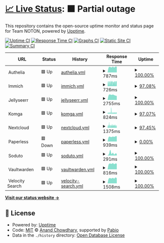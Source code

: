 # [📈 Live Status](https://uptime.thenoton.com): <!--live status--> **🟧 Partial outage**

This repository contains the open-source uptime monitor and status page for Team NOTON, powered by [Upptime](https://github.com/upptime/upptime).

[![Uptime CI](https://github.com/sannidhyaroy/uptime/workflows/Uptime%20CI/badge.svg)](https://github.com/sannidhyaroy/uptime/actions?query=workflow%3A%22Uptime+CI%22)
[![Response Time CI](https://github.com/sannidhyaroy/uptime/workflows/Response%20Time%20CI/badge.svg)](https://github.com/sannidhyaroy/uptime/actions?query=workflow%3A%22Response+Time+CI%22)
[![Graphs CI](https://github.com/sannidhyaroy/uptime/workflows/Graphs%20CI/badge.svg)](https://github.com/sannidhyaroy/uptime/actions?query=workflow%3A%22Graphs+CI%22)
[![Static Site CI](https://github.com/sannidhyaroy/uptime/workflows/Static%20Site%20CI/badge.svg)](https://github.com/sannidhyaroy/uptime/actions?query=workflow%3A%22Static+Site+CI%22)
[![Summary CI](https://github.com/sannidhyaroy/uptime/workflows/Summary%20CI/badge.svg)](https://github.com/sannidhyaroy/uptime/actions?query=workflow%3A%22Summary+CI%22)

<!--start: status pages-->
<!-- This summary is generated by Upptime (https://github.com/upptime/upptime) -->
<!-- Do not edit this manually, your changes will be overwritten -->
<!-- prettier-ignore -->
| URL | Status | History | Response Time | Uptime |
| --- | ------ | ------- | ------------- | ------ |
| <img alt="" src="https://icons.duckduckgo.com/ip3/null.ico" height="13"> Authelia | 🟩 Up | [authelia.yml](https://github.com/sannidhyaroy/Uptime-Ryuu/commits/HEAD/history/authelia.yml) | <details><summary><img alt="Response time graph" src="./graphs/authelia/response-time-week.png" height="20"> 787ms</summary><br><a href="https://uptime.thenoton.com/history/authelia"><img alt="Response time 886" src="https://img.shields.io/endpoint?url=https%3A%2F%2Fraw.githubusercontent.com%2Fsannidhyaroy%2FUptime-Ryuu%2FHEAD%2Fapi%2Fauthelia%2Fresponse-time.json"></a><br><a href="https://uptime.thenoton.com/history/authelia"><img alt="24-hour response time 834" src="https://img.shields.io/endpoint?url=https%3A%2F%2Fraw.githubusercontent.com%2Fsannidhyaroy%2FUptime-Ryuu%2FHEAD%2Fapi%2Fauthelia%2Fresponse-time-day.json"></a><br><a href="https://uptime.thenoton.com/history/authelia"><img alt="7-day response time 787" src="https://img.shields.io/endpoint?url=https%3A%2F%2Fraw.githubusercontent.com%2Fsannidhyaroy%2FUptime-Ryuu%2FHEAD%2Fapi%2Fauthelia%2Fresponse-time-week.json"></a><br><a href="https://uptime.thenoton.com/history/authelia"><img alt="30-day response time 814" src="https://img.shields.io/endpoint?url=https%3A%2F%2Fraw.githubusercontent.com%2Fsannidhyaroy%2FUptime-Ryuu%2FHEAD%2Fapi%2Fauthelia%2Fresponse-time-month.json"></a><br><a href="https://uptime.thenoton.com/history/authelia"><img alt="1-year response time 886" src="https://img.shields.io/endpoint?url=https%3A%2F%2Fraw.githubusercontent.com%2Fsannidhyaroy%2FUptime-Ryuu%2FHEAD%2Fapi%2Fauthelia%2Fresponse-time-year.json"></a></details> | <details><summary><a href="https://uptime.thenoton.com/history/authelia">100.00%</a></summary><a href="https://uptime.thenoton.com/history/authelia"><img alt="All-time uptime 99.99%" src="https://img.shields.io/endpoint?url=https%3A%2F%2Fraw.githubusercontent.com%2Fsannidhyaroy%2FUptime-Ryuu%2FHEAD%2Fapi%2Fauthelia%2Fuptime.json"></a><br><a href="https://uptime.thenoton.com/history/authelia"><img alt="24-hour uptime 100.00%" src="https://img.shields.io/endpoint?url=https%3A%2F%2Fraw.githubusercontent.com%2Fsannidhyaroy%2FUptime-Ryuu%2FHEAD%2Fapi%2Fauthelia%2Fuptime-day.json"></a><br><a href="https://uptime.thenoton.com/history/authelia"><img alt="7-day uptime 100.00%" src="https://img.shields.io/endpoint?url=https%3A%2F%2Fraw.githubusercontent.com%2Fsannidhyaroy%2FUptime-Ryuu%2FHEAD%2Fapi%2Fauthelia%2Fuptime-week.json"></a><br><a href="https://uptime.thenoton.com/history/authelia"><img alt="30-day uptime 99.96%" src="https://img.shields.io/endpoint?url=https%3A%2F%2Fraw.githubusercontent.com%2Fsannidhyaroy%2FUptime-Ryuu%2FHEAD%2Fapi%2Fauthelia%2Fuptime-month.json"></a><br><a href="https://uptime.thenoton.com/history/authelia"><img alt="1-year uptime 99.99%" src="https://img.shields.io/endpoint?url=https%3A%2F%2Fraw.githubusercontent.com%2Fsannidhyaroy%2FUptime-Ryuu%2FHEAD%2Fapi%2Fauthelia%2Fuptime-year.json"></a></details>
| <img alt="" src="https://icons.duckduckgo.com/ip3/null.ico" height="13"> Immich | 🟩 Up | [immich.yml](https://github.com/sannidhyaroy/Uptime-Ryuu/commits/HEAD/history/immich.yml) | <details><summary><img alt="Response time graph" src="./graphs/immich/response-time-week.png" height="20"> 726ms</summary><br><a href="https://uptime.thenoton.com/history/immich"><img alt="Response time 789" src="https://img.shields.io/endpoint?url=https%3A%2F%2Fraw.githubusercontent.com%2Fsannidhyaroy%2FUptime-Ryuu%2FHEAD%2Fapi%2Fimmich%2Fresponse-time.json"></a><br><a href="https://uptime.thenoton.com/history/immich"><img alt="24-hour response time 765" src="https://img.shields.io/endpoint?url=https%3A%2F%2Fraw.githubusercontent.com%2Fsannidhyaroy%2FUptime-Ryuu%2FHEAD%2Fapi%2Fimmich%2Fresponse-time-day.json"></a><br><a href="https://uptime.thenoton.com/history/immich"><img alt="7-day response time 726" src="https://img.shields.io/endpoint?url=https%3A%2F%2Fraw.githubusercontent.com%2Fsannidhyaroy%2FUptime-Ryuu%2FHEAD%2Fapi%2Fimmich%2Fresponse-time-week.json"></a><br><a href="https://uptime.thenoton.com/history/immich"><img alt="30-day response time 784" src="https://img.shields.io/endpoint?url=https%3A%2F%2Fraw.githubusercontent.com%2Fsannidhyaroy%2FUptime-Ryuu%2FHEAD%2Fapi%2Fimmich%2Fresponse-time-month.json"></a><br><a href="https://uptime.thenoton.com/history/immich"><img alt="1-year response time 789" src="https://img.shields.io/endpoint?url=https%3A%2F%2Fraw.githubusercontent.com%2Fsannidhyaroy%2FUptime-Ryuu%2FHEAD%2Fapi%2Fimmich%2Fresponse-time-year.json"></a></details> | <details><summary><a href="https://uptime.thenoton.com/history/immich">97.08%</a></summary><a href="https://uptime.thenoton.com/history/immich"><img alt="All-time uptime 84.22%" src="https://img.shields.io/endpoint?url=https%3A%2F%2Fraw.githubusercontent.com%2Fsannidhyaroy%2FUptime-Ryuu%2FHEAD%2Fapi%2Fimmich%2Fuptime.json"></a><br><a href="https://uptime.thenoton.com/history/immich"><img alt="24-hour uptime 94.50%" src="https://img.shields.io/endpoint?url=https%3A%2F%2Fraw.githubusercontent.com%2Fsannidhyaroy%2FUptime-Ryuu%2FHEAD%2Fapi%2Fimmich%2Fuptime-day.json"></a><br><a href="https://uptime.thenoton.com/history/immich"><img alt="7-day uptime 97.08%" src="https://img.shields.io/endpoint?url=https%3A%2F%2Fraw.githubusercontent.com%2Fsannidhyaroy%2FUptime-Ryuu%2FHEAD%2Fapi%2Fimmich%2Fuptime-week.json"></a><br><a href="https://uptime.thenoton.com/history/immich"><img alt="30-day uptime 97.03%" src="https://img.shields.io/endpoint?url=https%3A%2F%2Fraw.githubusercontent.com%2Fsannidhyaroy%2FUptime-Ryuu%2FHEAD%2Fapi%2Fimmich%2Fuptime-month.json"></a><br><a href="https://uptime.thenoton.com/history/immich"><img alt="1-year uptime 84.22%" src="https://img.shields.io/endpoint?url=https%3A%2F%2Fraw.githubusercontent.com%2Fsannidhyaroy%2FUptime-Ryuu%2FHEAD%2Fapi%2Fimmich%2Fuptime-year.json"></a></details>
| <img alt="" src="https://icons.duckduckgo.com/ip3/null.ico" height="13"> Jellyseerr | 🟩 Up | [jellyseerr.yml](https://github.com/sannidhyaroy/Uptime-Ryuu/commits/HEAD/history/jellyseerr.yml) | <details><summary><img alt="Response time graph" src="./graphs/jellyseerr/response-time-week.png" height="20"> 2755ms</summary><br><a href="https://uptime.thenoton.com/history/jellyseerr"><img alt="Response time 2574" src="https://img.shields.io/endpoint?url=https%3A%2F%2Fraw.githubusercontent.com%2Fsannidhyaroy%2FUptime-Ryuu%2FHEAD%2Fapi%2Fjellyseerr%2Fresponse-time.json"></a><br><a href="https://uptime.thenoton.com/history/jellyseerr"><img alt="24-hour response time 2261" src="https://img.shields.io/endpoint?url=https%3A%2F%2Fraw.githubusercontent.com%2Fsannidhyaroy%2FUptime-Ryuu%2FHEAD%2Fapi%2Fjellyseerr%2Fresponse-time-day.json"></a><br><a href="https://uptime.thenoton.com/history/jellyseerr"><img alt="7-day response time 2755" src="https://img.shields.io/endpoint?url=https%3A%2F%2Fraw.githubusercontent.com%2Fsannidhyaroy%2FUptime-Ryuu%2FHEAD%2Fapi%2Fjellyseerr%2Fresponse-time-week.json"></a><br><a href="https://uptime.thenoton.com/history/jellyseerr"><img alt="30-day response time 2912" src="https://img.shields.io/endpoint?url=https%3A%2F%2Fraw.githubusercontent.com%2Fsannidhyaroy%2FUptime-Ryuu%2FHEAD%2Fapi%2Fjellyseerr%2Fresponse-time-month.json"></a><br><a href="https://uptime.thenoton.com/history/jellyseerr"><img alt="1-year response time 2574" src="https://img.shields.io/endpoint?url=https%3A%2F%2Fraw.githubusercontent.com%2Fsannidhyaroy%2FUptime-Ryuu%2FHEAD%2Fapi%2Fjellyseerr%2Fresponse-time-year.json"></a></details> | <details><summary><a href="https://uptime.thenoton.com/history/jellyseerr">100.00%</a></summary><a href="https://uptime.thenoton.com/history/jellyseerr"><img alt="All-time uptime 99.99%" src="https://img.shields.io/endpoint?url=https%3A%2F%2Fraw.githubusercontent.com%2Fsannidhyaroy%2FUptime-Ryuu%2FHEAD%2Fapi%2Fjellyseerr%2Fuptime.json"></a><br><a href="https://uptime.thenoton.com/history/jellyseerr"><img alt="24-hour uptime 100.00%" src="https://img.shields.io/endpoint?url=https%3A%2F%2Fraw.githubusercontent.com%2Fsannidhyaroy%2FUptime-Ryuu%2FHEAD%2Fapi%2Fjellyseerr%2Fuptime-day.json"></a><br><a href="https://uptime.thenoton.com/history/jellyseerr"><img alt="7-day uptime 100.00%" src="https://img.shields.io/endpoint?url=https%3A%2F%2Fraw.githubusercontent.com%2Fsannidhyaroy%2FUptime-Ryuu%2FHEAD%2Fapi%2Fjellyseerr%2Fuptime-week.json"></a><br><a href="https://uptime.thenoton.com/history/jellyseerr"><img alt="30-day uptime 99.96%" src="https://img.shields.io/endpoint?url=https%3A%2F%2Fraw.githubusercontent.com%2Fsannidhyaroy%2FUptime-Ryuu%2FHEAD%2Fapi%2Fjellyseerr%2Fuptime-month.json"></a><br><a href="https://uptime.thenoton.com/history/jellyseerr"><img alt="1-year uptime 99.99%" src="https://img.shields.io/endpoint?url=https%3A%2F%2Fraw.githubusercontent.com%2Fsannidhyaroy%2FUptime-Ryuu%2FHEAD%2Fapi%2Fjellyseerr%2Fuptime-year.json"></a></details>
| <img alt="" src="https://icons.duckduckgo.com/ip3/null.ico" height="13"> Komga | 🟩 Up | [komga.yml](https://github.com/sannidhyaroy/Uptime-Ryuu/commits/HEAD/history/komga.yml) | <details><summary><img alt="Response time graph" src="./graphs/komga/response-time-week.png" height="20"> 824ms</summary><br><a href="https://uptime.thenoton.com/history/komga"><img alt="Response time 841" src="https://img.shields.io/endpoint?url=https%3A%2F%2Fraw.githubusercontent.com%2Fsannidhyaroy%2FUptime-Ryuu%2FHEAD%2Fapi%2Fkomga%2Fresponse-time.json"></a><br><a href="https://uptime.thenoton.com/history/komga"><img alt="24-hour response time 752" src="https://img.shields.io/endpoint?url=https%3A%2F%2Fraw.githubusercontent.com%2Fsannidhyaroy%2FUptime-Ryuu%2FHEAD%2Fapi%2Fkomga%2Fresponse-time-day.json"></a><br><a href="https://uptime.thenoton.com/history/komga"><img alt="7-day response time 824" src="https://img.shields.io/endpoint?url=https%3A%2F%2Fraw.githubusercontent.com%2Fsannidhyaroy%2FUptime-Ryuu%2FHEAD%2Fapi%2Fkomga%2Fresponse-time-week.json"></a><br><a href="https://uptime.thenoton.com/history/komga"><img alt="30-day response time 788" src="https://img.shields.io/endpoint?url=https%3A%2F%2Fraw.githubusercontent.com%2Fsannidhyaroy%2FUptime-Ryuu%2FHEAD%2Fapi%2Fkomga%2Fresponse-time-month.json"></a><br><a href="https://uptime.thenoton.com/history/komga"><img alt="1-year response time 841" src="https://img.shields.io/endpoint?url=https%3A%2F%2Fraw.githubusercontent.com%2Fsannidhyaroy%2FUptime-Ryuu%2FHEAD%2Fapi%2Fkomga%2Fresponse-time-year.json"></a></details> | <details><summary><a href="https://uptime.thenoton.com/history/komga">97.07%</a></summary><a href="https://uptime.thenoton.com/history/komga"><img alt="All-time uptime 97.28%" src="https://img.shields.io/endpoint?url=https%3A%2F%2Fraw.githubusercontent.com%2Fsannidhyaroy%2FUptime-Ryuu%2FHEAD%2Fapi%2Fkomga%2Fuptime.json"></a><br><a href="https://uptime.thenoton.com/history/komga"><img alt="24-hour uptime 94.50%" src="https://img.shields.io/endpoint?url=https%3A%2F%2Fraw.githubusercontent.com%2Fsannidhyaroy%2FUptime-Ryuu%2FHEAD%2Fapi%2Fkomga%2Fuptime-day.json"></a><br><a href="https://uptime.thenoton.com/history/komga"><img alt="7-day uptime 97.07%" src="https://img.shields.io/endpoint?url=https%3A%2F%2Fraw.githubusercontent.com%2Fsannidhyaroy%2FUptime-Ryuu%2FHEAD%2Fapi%2Fkomga%2Fuptime-week.json"></a><br><a href="https://uptime.thenoton.com/history/komga"><img alt="30-day uptime 97.26%" src="https://img.shields.io/endpoint?url=https%3A%2F%2Fraw.githubusercontent.com%2Fsannidhyaroy%2FUptime-Ryuu%2FHEAD%2Fapi%2Fkomga%2Fuptime-month.json"></a><br><a href="https://uptime.thenoton.com/history/komga"><img alt="1-year uptime 97.28%" src="https://img.shields.io/endpoint?url=https%3A%2F%2Fraw.githubusercontent.com%2Fsannidhyaroy%2FUptime-Ryuu%2FHEAD%2Fapi%2Fkomga%2Fuptime-year.json"></a></details>
| <img alt="" src="https://icons.duckduckgo.com/ip3/null.ico" height="13"> Nextcloud | 🟩 Up | [nextcloud.yml](https://github.com/sannidhyaroy/Uptime-Ryuu/commits/HEAD/history/nextcloud.yml) | <details><summary><img alt="Response time graph" src="./graphs/nextcloud/response-time-week.png" height="20"> 1375ms</summary><br><a href="https://uptime.thenoton.com/history/nextcloud"><img alt="Response time 1606" src="https://img.shields.io/endpoint?url=https%3A%2F%2Fraw.githubusercontent.com%2Fsannidhyaroy%2FUptime-Ryuu%2FHEAD%2Fapi%2Fnextcloud%2Fresponse-time.json"></a><br><a href="https://uptime.thenoton.com/history/nextcloud"><img alt="24-hour response time 1361" src="https://img.shields.io/endpoint?url=https%3A%2F%2Fraw.githubusercontent.com%2Fsannidhyaroy%2FUptime-Ryuu%2FHEAD%2Fapi%2Fnextcloud%2Fresponse-time-day.json"></a><br><a href="https://uptime.thenoton.com/history/nextcloud"><img alt="7-day response time 1375" src="https://img.shields.io/endpoint?url=https%3A%2F%2Fraw.githubusercontent.com%2Fsannidhyaroy%2FUptime-Ryuu%2FHEAD%2Fapi%2Fnextcloud%2Fresponse-time-week.json"></a><br><a href="https://uptime.thenoton.com/history/nextcloud"><img alt="30-day response time 1396" src="https://img.shields.io/endpoint?url=https%3A%2F%2Fraw.githubusercontent.com%2Fsannidhyaroy%2FUptime-Ryuu%2FHEAD%2Fapi%2Fnextcloud%2Fresponse-time-month.json"></a><br><a href="https://uptime.thenoton.com/history/nextcloud"><img alt="1-year response time 1606" src="https://img.shields.io/endpoint?url=https%3A%2F%2Fraw.githubusercontent.com%2Fsannidhyaroy%2FUptime-Ryuu%2FHEAD%2Fapi%2Fnextcloud%2Fresponse-time-year.json"></a></details> | <details><summary><a href="https://uptime.thenoton.com/history/nextcloud">97.45%</a></summary><a href="https://uptime.thenoton.com/history/nextcloud"><img alt="All-time uptime 90.52%" src="https://img.shields.io/endpoint?url=https%3A%2F%2Fraw.githubusercontent.com%2Fsannidhyaroy%2FUptime-Ryuu%2FHEAD%2Fapi%2Fnextcloud%2Fuptime.json"></a><br><a href="https://uptime.thenoton.com/history/nextcloud"><img alt="24-hour uptime 94.50%" src="https://img.shields.io/endpoint?url=https%3A%2F%2Fraw.githubusercontent.com%2Fsannidhyaroy%2FUptime-Ryuu%2FHEAD%2Fapi%2Fnextcloud%2Fuptime-day.json"></a><br><a href="https://uptime.thenoton.com/history/nextcloud"><img alt="7-day uptime 97.45%" src="https://img.shields.io/endpoint?url=https%3A%2F%2Fraw.githubusercontent.com%2Fsannidhyaroy%2FUptime-Ryuu%2FHEAD%2Fapi%2Fnextcloud%2Fuptime-week.json"></a><br><a href="https://uptime.thenoton.com/history/nextcloud"><img alt="30-day uptime 97.40%" src="https://img.shields.io/endpoint?url=https%3A%2F%2Fraw.githubusercontent.com%2Fsannidhyaroy%2FUptime-Ryuu%2FHEAD%2Fapi%2Fnextcloud%2Fuptime-month.json"></a><br><a href="https://uptime.thenoton.com/history/nextcloud"><img alt="1-year uptime 90.52%" src="https://img.shields.io/endpoint?url=https%3A%2F%2Fraw.githubusercontent.com%2Fsannidhyaroy%2FUptime-Ryuu%2FHEAD%2Fapi%2Fnextcloud%2Fuptime-year.json"></a></details>
| <img alt="" src="https://icons.duckduckgo.com/ip3/null.ico" height="13"> Paperless | 🟥 Down | [paperless.yml](https://github.com/sannidhyaroy/Uptime-Ryuu/commits/HEAD/history/paperless.yml) | <details><summary><img alt="Response time graph" src="./graphs/paperless/response-time-week.png" height="20"> 939ms</summary><br><a href="https://uptime.thenoton.com/history/paperless"><img alt="Response time 1112" src="https://img.shields.io/endpoint?url=https%3A%2F%2Fraw.githubusercontent.com%2Fsannidhyaroy%2FUptime-Ryuu%2FHEAD%2Fapi%2Fpaperless%2Fresponse-time.json"></a><br><a href="https://uptime.thenoton.com/history/paperless"><img alt="24-hour response time 1030" src="https://img.shields.io/endpoint?url=https%3A%2F%2Fraw.githubusercontent.com%2Fsannidhyaroy%2FUptime-Ryuu%2FHEAD%2Fapi%2Fpaperless%2Fresponse-time-day.json"></a><br><a href="https://uptime.thenoton.com/history/paperless"><img alt="7-day response time 939" src="https://img.shields.io/endpoint?url=https%3A%2F%2Fraw.githubusercontent.com%2Fsannidhyaroy%2FUptime-Ryuu%2FHEAD%2Fapi%2Fpaperless%2Fresponse-time-week.json"></a><br><a href="https://uptime.thenoton.com/history/paperless"><img alt="30-day response time 1079" src="https://img.shields.io/endpoint?url=https%3A%2F%2Fraw.githubusercontent.com%2Fsannidhyaroy%2FUptime-Ryuu%2FHEAD%2Fapi%2Fpaperless%2Fresponse-time-month.json"></a><br><a href="https://uptime.thenoton.com/history/paperless"><img alt="1-year response time 1112" src="https://img.shields.io/endpoint?url=https%3A%2F%2Fraw.githubusercontent.com%2Fsannidhyaroy%2FUptime-Ryuu%2FHEAD%2Fapi%2Fpaperless%2Fresponse-time-year.json"></a></details> | <details><summary><a href="https://uptime.thenoton.com/history/paperless">0.00%</a></summary><a href="https://uptime.thenoton.com/history/paperless"><img alt="All-time uptime 79.17%" src="https://img.shields.io/endpoint?url=https%3A%2F%2Fraw.githubusercontent.com%2Fsannidhyaroy%2FUptime-Ryuu%2FHEAD%2Fapi%2Fpaperless%2Fuptime.json"></a><br><a href="https://uptime.thenoton.com/history/paperless"><img alt="24-hour uptime 0.00%" src="https://img.shields.io/endpoint?url=https%3A%2F%2Fraw.githubusercontent.com%2Fsannidhyaroy%2FUptime-Ryuu%2FHEAD%2Fapi%2Fpaperless%2Fuptime-day.json"></a><br><a href="https://uptime.thenoton.com/history/paperless"><img alt="7-day uptime 0.00%" src="https://img.shields.io/endpoint?url=https%3A%2F%2Fraw.githubusercontent.com%2Fsannidhyaroy%2FUptime-Ryuu%2FHEAD%2Fapi%2Fpaperless%2Fuptime-week.json"></a><br><a href="https://uptime.thenoton.com/history/paperless"><img alt="30-day uptime 1.38%" src="https://img.shields.io/endpoint?url=https%3A%2F%2Fraw.githubusercontent.com%2Fsannidhyaroy%2FUptime-Ryuu%2FHEAD%2Fapi%2Fpaperless%2Fuptime-month.json"></a><br><a href="https://uptime.thenoton.com/history/paperless"><img alt="1-year uptime 79.17%" src="https://img.shields.io/endpoint?url=https%3A%2F%2Fraw.githubusercontent.com%2Fsannidhyaroy%2FUptime-Ryuu%2FHEAD%2Fapi%2Fpaperless%2Fuptime-year.json"></a></details>
| <img alt="" src="https://icons.duckduckgo.com/ip3/null.ico" height="13"> Soduto | 🟩 Up | [soduto.yml](https://github.com/sannidhyaroy/Uptime-Ryuu/commits/HEAD/history/soduto.yml) | <details><summary><img alt="Response time graph" src="./graphs/soduto/response-time-week.png" height="20"> 291ms</summary><br><a href="https://uptime.thenoton.com/history/soduto"><img alt="Response time 229" src="https://img.shields.io/endpoint?url=https%3A%2F%2Fraw.githubusercontent.com%2Fsannidhyaroy%2FUptime-Ryuu%2FHEAD%2Fapi%2Fsoduto%2Fresponse-time.json"></a><br><a href="https://uptime.thenoton.com/history/soduto"><img alt="24-hour response time 229" src="https://img.shields.io/endpoint?url=https%3A%2F%2Fraw.githubusercontent.com%2Fsannidhyaroy%2FUptime-Ryuu%2FHEAD%2Fapi%2Fsoduto%2Fresponse-time-day.json"></a><br><a href="https://uptime.thenoton.com/history/soduto"><img alt="7-day response time 291" src="https://img.shields.io/endpoint?url=https%3A%2F%2Fraw.githubusercontent.com%2Fsannidhyaroy%2FUptime-Ryuu%2FHEAD%2Fapi%2Fsoduto%2Fresponse-time-week.json"></a><br><a href="https://uptime.thenoton.com/history/soduto"><img alt="30-day response time 228" src="https://img.shields.io/endpoint?url=https%3A%2F%2Fraw.githubusercontent.com%2Fsannidhyaroy%2FUptime-Ryuu%2FHEAD%2Fapi%2Fsoduto%2Fresponse-time-month.json"></a><br><a href="https://uptime.thenoton.com/history/soduto"><img alt="1-year response time 229" src="https://img.shields.io/endpoint?url=https%3A%2F%2Fraw.githubusercontent.com%2Fsannidhyaroy%2FUptime-Ryuu%2FHEAD%2Fapi%2Fsoduto%2Fresponse-time-year.json"></a></details> | <details><summary><a href="https://uptime.thenoton.com/history/soduto">100.00%</a></summary><a href="https://uptime.thenoton.com/history/soduto"><img alt="All-time uptime 100.00%" src="https://img.shields.io/endpoint?url=https%3A%2F%2Fraw.githubusercontent.com%2Fsannidhyaroy%2FUptime-Ryuu%2FHEAD%2Fapi%2Fsoduto%2Fuptime.json"></a><br><a href="https://uptime.thenoton.com/history/soduto"><img alt="24-hour uptime 100.00%" src="https://img.shields.io/endpoint?url=https%3A%2F%2Fraw.githubusercontent.com%2Fsannidhyaroy%2FUptime-Ryuu%2FHEAD%2Fapi%2Fsoduto%2Fuptime-day.json"></a><br><a href="https://uptime.thenoton.com/history/soduto"><img alt="7-day uptime 100.00%" src="https://img.shields.io/endpoint?url=https%3A%2F%2Fraw.githubusercontent.com%2Fsannidhyaroy%2FUptime-Ryuu%2FHEAD%2Fapi%2Fsoduto%2Fuptime-week.json"></a><br><a href="https://uptime.thenoton.com/history/soduto"><img alt="30-day uptime 100.00%" src="https://img.shields.io/endpoint?url=https%3A%2F%2Fraw.githubusercontent.com%2Fsannidhyaroy%2FUptime-Ryuu%2FHEAD%2Fapi%2Fsoduto%2Fuptime-month.json"></a><br><a href="https://uptime.thenoton.com/history/soduto"><img alt="1-year uptime 100.00%" src="https://img.shields.io/endpoint?url=https%3A%2F%2Fraw.githubusercontent.com%2Fsannidhyaroy%2FUptime-Ryuu%2FHEAD%2Fapi%2Fsoduto%2Fuptime-year.json"></a></details>
| <img alt="" src="https://icons.duckduckgo.com/ip3/null.ico" height="13"> Vaultwarden | 🟩 Up | [vaultwarden.yml](https://github.com/sannidhyaroy/Uptime-Ryuu/commits/HEAD/history/vaultwarden.yml) | <details><summary><img alt="Response time graph" src="./graphs/vaultwarden/response-time-week.png" height="20"> 816ms</summary><br><a href="https://uptime.thenoton.com/history/vaultwarden"><img alt="Response time 858" src="https://img.shields.io/endpoint?url=https%3A%2F%2Fraw.githubusercontent.com%2Fsannidhyaroy%2FUptime-Ryuu%2FHEAD%2Fapi%2Fvaultwarden%2Fresponse-time.json"></a><br><a href="https://uptime.thenoton.com/history/vaultwarden"><img alt="24-hour response time 816" src="https://img.shields.io/endpoint?url=https%3A%2F%2Fraw.githubusercontent.com%2Fsannidhyaroy%2FUptime-Ryuu%2FHEAD%2Fapi%2Fvaultwarden%2Fresponse-time-day.json"></a><br><a href="https://uptime.thenoton.com/history/vaultwarden"><img alt="7-day response time 816" src="https://img.shields.io/endpoint?url=https%3A%2F%2Fraw.githubusercontent.com%2Fsannidhyaroy%2FUptime-Ryuu%2FHEAD%2Fapi%2Fvaultwarden%2Fresponse-time-week.json"></a><br><a href="https://uptime.thenoton.com/history/vaultwarden"><img alt="30-day response time 815" src="https://img.shields.io/endpoint?url=https%3A%2F%2Fraw.githubusercontent.com%2Fsannidhyaroy%2FUptime-Ryuu%2FHEAD%2Fapi%2Fvaultwarden%2Fresponse-time-month.json"></a><br><a href="https://uptime.thenoton.com/history/vaultwarden"><img alt="1-year response time 858" src="https://img.shields.io/endpoint?url=https%3A%2F%2Fraw.githubusercontent.com%2Fsannidhyaroy%2FUptime-Ryuu%2FHEAD%2Fapi%2Fvaultwarden%2Fresponse-time-year.json"></a></details> | <details><summary><a href="https://uptime.thenoton.com/history/vaultwarden">100.00%</a></summary><a href="https://uptime.thenoton.com/history/vaultwarden"><img alt="All-time uptime 99.98%" src="https://img.shields.io/endpoint?url=https%3A%2F%2Fraw.githubusercontent.com%2Fsannidhyaroy%2FUptime-Ryuu%2FHEAD%2Fapi%2Fvaultwarden%2Fuptime.json"></a><br><a href="https://uptime.thenoton.com/history/vaultwarden"><img alt="24-hour uptime 100.00%" src="https://img.shields.io/endpoint?url=https%3A%2F%2Fraw.githubusercontent.com%2Fsannidhyaroy%2FUptime-Ryuu%2FHEAD%2Fapi%2Fvaultwarden%2Fuptime-day.json"></a><br><a href="https://uptime.thenoton.com/history/vaultwarden"><img alt="7-day uptime 100.00%" src="https://img.shields.io/endpoint?url=https%3A%2F%2Fraw.githubusercontent.com%2Fsannidhyaroy%2FUptime-Ryuu%2FHEAD%2Fapi%2Fvaultwarden%2Fuptime-week.json"></a><br><a href="https://uptime.thenoton.com/history/vaultwarden"><img alt="30-day uptime 99.96%" src="https://img.shields.io/endpoint?url=https%3A%2F%2Fraw.githubusercontent.com%2Fsannidhyaroy%2FUptime-Ryuu%2FHEAD%2Fapi%2Fvaultwarden%2Fuptime-month.json"></a><br><a href="https://uptime.thenoton.com/history/vaultwarden"><img alt="1-year uptime 99.98%" src="https://img.shields.io/endpoint?url=https%3A%2F%2Fraw.githubusercontent.com%2Fsannidhyaroy%2FUptime-Ryuu%2FHEAD%2Fapi%2Fvaultwarden%2Fuptime-year.json"></a></details>
| <img alt="" src="https://icons.duckduckgo.com/ip3/null.ico" height="13"> Velocity Search | 🟩 Up | [velocity-search.yml](https://github.com/sannidhyaroy/Uptime-Ryuu/commits/HEAD/history/velocity-search.yml) | <details><summary><img alt="Response time graph" src="./graphs/velocity-search/response-time-week.png" height="20"> 1508ms</summary><br><a href="https://uptime.thenoton.com/history/velocity-search"><img alt="Response time 1511" src="https://img.shields.io/endpoint?url=https%3A%2F%2Fraw.githubusercontent.com%2Fsannidhyaroy%2FUptime-Ryuu%2FHEAD%2Fapi%2Fvelocity-search%2Fresponse-time.json"></a><br><a href="https://uptime.thenoton.com/history/velocity-search"><img alt="24-hour response time 1517" src="https://img.shields.io/endpoint?url=https%3A%2F%2Fraw.githubusercontent.com%2Fsannidhyaroy%2FUptime-Ryuu%2FHEAD%2Fapi%2Fvelocity-search%2Fresponse-time-day.json"></a><br><a href="https://uptime.thenoton.com/history/velocity-search"><img alt="7-day response time 1508" src="https://img.shields.io/endpoint?url=https%3A%2F%2Fraw.githubusercontent.com%2Fsannidhyaroy%2FUptime-Ryuu%2FHEAD%2Fapi%2Fvelocity-search%2Fresponse-time-week.json"></a><br><a href="https://uptime.thenoton.com/history/velocity-search"><img alt="30-day response time 1508" src="https://img.shields.io/endpoint?url=https%3A%2F%2Fraw.githubusercontent.com%2Fsannidhyaroy%2FUptime-Ryuu%2FHEAD%2Fapi%2Fvelocity-search%2Fresponse-time-month.json"></a><br><a href="https://uptime.thenoton.com/history/velocity-search"><img alt="1-year response time 1511" src="https://img.shields.io/endpoint?url=https%3A%2F%2Fraw.githubusercontent.com%2Fsannidhyaroy%2FUptime-Ryuu%2FHEAD%2Fapi%2Fvelocity-search%2Fresponse-time-year.json"></a></details> | <details><summary><a href="https://uptime.thenoton.com/history/velocity-search">100.00%</a></summary><a href="https://uptime.thenoton.com/history/velocity-search"><img alt="All-time uptime 99.99%" src="https://img.shields.io/endpoint?url=https%3A%2F%2Fraw.githubusercontent.com%2Fsannidhyaroy%2FUptime-Ryuu%2FHEAD%2Fapi%2Fvelocity-search%2Fuptime.json"></a><br><a href="https://uptime.thenoton.com/history/velocity-search"><img alt="24-hour uptime 100.00%" src="https://img.shields.io/endpoint?url=https%3A%2F%2Fraw.githubusercontent.com%2Fsannidhyaroy%2FUptime-Ryuu%2FHEAD%2Fapi%2Fvelocity-search%2Fuptime-day.json"></a><br><a href="https://uptime.thenoton.com/history/velocity-search"><img alt="7-day uptime 100.00%" src="https://img.shields.io/endpoint?url=https%3A%2F%2Fraw.githubusercontent.com%2Fsannidhyaroy%2FUptime-Ryuu%2FHEAD%2Fapi%2Fvelocity-search%2Fuptime-week.json"></a><br><a href="https://uptime.thenoton.com/history/velocity-search"><img alt="30-day uptime 100.00%" src="https://img.shields.io/endpoint?url=https%3A%2F%2Fraw.githubusercontent.com%2Fsannidhyaroy%2FUptime-Ryuu%2FHEAD%2Fapi%2Fvelocity-search%2Fuptime-month.json"></a><br><a href="https://uptime.thenoton.com/history/velocity-search"><img alt="1-year uptime 99.99%" src="https://img.shields.io/endpoint?url=https%3A%2F%2Fraw.githubusercontent.com%2Fsannidhyaroy%2FUptime-Ryuu%2FHEAD%2Fapi%2Fvelocity-search%2Fuptime-year.json"></a></details>

<!--end: status pages-->

[**Visit our status website →**](https://uptime.thenoton.com)

## 📄 License

- Powered by: [Upptime](https://github.com/upptime/upptime)
- Code: [MIT](./LICENSE) © [Anand Chowdhary](https://anandchowdhary.com), supported by [Pabio](https://pabio.com)
- Data in the `./history` directory: [Open Database License](https://opendatacommons.org/licenses/odbl/1-0/)
